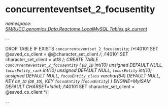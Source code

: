 ﻿# concurrenteventset_2_focusentity
_namespace: [SMRUCC.genomics.Data.Reactome.LocalMySQL.Tables.gk_current](./index.md)_

--
 
 DROP TABLE IF EXISTS `concurrenteventset_2_focusentity`;
 /*!40101 SET @saved_cs_client = @@character_set_client */;
 /*!40101 SET character_set_client = utf8 */;
 CREATE TABLE `concurrenteventset_2_focusentity` (
 `DB_ID` int(10) unsigned DEFAULT NULL,
 `focusEntity_rank` int(10) unsigned DEFAULT NULL,
 `focusEntity` int(10) unsigned DEFAULT NULL,
 `focusEntity_class` varchar(64) DEFAULT NULL,
 KEY `DB_ID` (`DB_ID`),
 KEY `focusEntity` (`focusEntity`)
 ) ENGINE=MyISAM DEFAULT CHARSET=latin1;
 /*!40101 SET character_set_client = @saved_cs_client */;
 
 --




